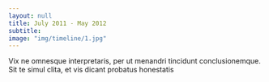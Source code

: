 ```yaml
---
layout: null
title: July 2011 - May 2012
subtitle:
image: "img/timeline/1.jpg"
---
```

Vix ne omnesque interpretaris, per ut menandri tincidunt conclusionemque. Sit te simul clita, et vis dicant probatus honestatis